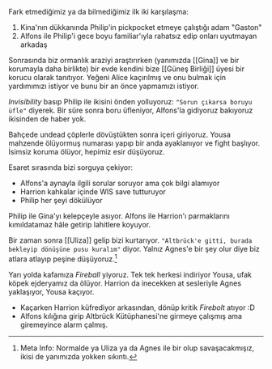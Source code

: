 ---
---  
  
Fark etmediğimiz ya da bilmediğimiz ilk iki karşılaşma:  
  
1) Kina'nın dükkanında Philip'in pickpocket etmeye çalıştığı adam "Gaston"  
2) Alfons ile Philip'i gece boyu familiar'ıyla rahatsız edip onları uyutmayan arkadaş  
  
Sonrasında biz ormanlık araziyi araştırırken (yanımızda [[Gina]] ve bir korumayla daha birlikte) bir evde kendini bize [[Güneş Birliği]] üyesi bir korucu olarak tanıtıyor. Yeğeni Alice kaçırılmış ve onu bulmak için yardımımızı istiyor ve bunu bir an önce yapmamızı istiyor.  
  
*Invisibility* basıp Philip ile ikisini önden yolluyoruz: `"Sorun çıkarsa boruyu üfle"` diyerek. Bir süre sonra boru üfleniyor, Alfons'la gidiyoruz bakıyoruz ikisinden de haber yok.  
  
Bahçede undead çöplerle dövüştükten sonra içeri giriyoruz. Yousa mahzende ölüyormuş numarası yapıp bir anda ayaklanıyor ve fight başlıyor. İsimsiz koruma ölüyor, hepimiz esir düşüyoruz.  
  
Esaret sırasında bizi sorguya çekiyor:  
  
- Alfons'a aynayla ilgili sorular soruyor ama çok bilgi alamıyor  
- Harrion kahkalar içinde WIS save tutturuyor  
- Philip her şeyi dökülüyor  
  
Philip ile Gina'yı kelepçeyle asıyor. Alfons ile Harrion'ı parmaklarını kımıldatamaz hâle getirip lahitlere koyuyor.  
  
Bir zaman sonra [[Uliza]] gelip bizi kurtarıyor. `"Altbrück'e gitti, burada bekleyip dönüşüne pusu kuralım"` diyor. Yalnız Agnes'e bir şey olur diye biz atlara atlayıp peşine düşüyoruz.[^1]  
  
Yarı yolda kafamıza *Fireball* yiyoruz. Tek tek herkesi indiriyor Yousa, ufak köpek ejderyamız da ölüyor. Harrion da inecekken at sesleriyle Agnes yaklaşıyor, Yousa kaçıyor.  
  
- Kaçarken Harrion küfrediyor arkasından, dönüp kritik *Firebolt* atıyor :D  
- Alfons kılığına girip Altbrück Kütüphanesi'ne girmeye çalışmış ama giremeyince alarm çalmış.  
  
[^1]: Meta Info: Normalde ya Uliza ya da Agnes ile bir olup savaşacakmışız, ikisi de yanımızda yokken sıkıntı.